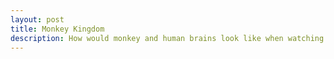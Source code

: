 ```yaml
---
layout: post
title: Monkey Kingdom
description: How would monkey and human brains look like when watching the same movie?
---
```

